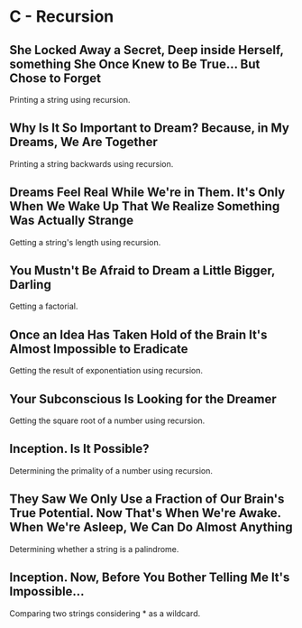 # C - Recursion

## She Locked Away a Secret, Deep inside Herself, something She Once Knew to Be True... But Chose to Forget
Printing a string using recursion.

## Why Is It So Important to Dream? Because, in My Dreams, We Are Together
Printing a string backwards using recursion.

## Dreams Feel Real While We're in Them. It's Only When We Wake Up That We Realize Something Was Actually Strange
Getting a string's length using recursion.

## You Mustn't Be Afraid to Dream a Little Bigger, Darling
Getting a factorial.

## Once an Idea Has Taken Hold of the Brain It's Almost Impossible to Eradicate
Getting the result of exponentiation using recursion.

## Your Subconscious Is Looking for the Dreamer
Getting the square root of a number using recursion.

## Inception. Is It Possible?
Determining the primality of a number using recursion.

## They Saw We Only Use a Fraction of Our Brain's True Potential. Now That's When We're Awake. When We're Asleep, We Can Do Almost Anything
Determining whether a string is a palindrome.

## Inception. Now, Before You Bother Telling Me It's Impossible...
Comparing two strings considering * as a wildcard.
